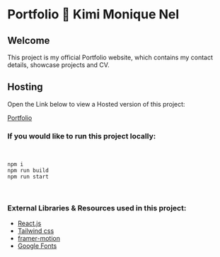 # Portfolio 🌟 Kimi Monique Nel

## Welcome

This project is my official Portfolio website, which contains my contact details, showcase projects and CV.
<br/>

## Hosting 

Open the Link below to view a Hosted version of this project:

[Portfolio](https://portfolio-kimi-nel.vercel.app/)

### If you would like to run this project locally:

<br/>

    npm i
    npm run build
    npm run start

<br/>

### External Libraries & Resources used in this project:

- [React.js](https://react.dev/)
- [Tailwind css](https://tailwindcss.com/) <br />
- [framer-motion](https://www.framer.com/motion/) <br />
- [Google Fonts](https://fonts.google.com/) <br />
